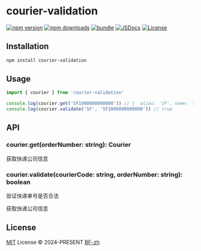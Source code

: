 # courier-validation

[![npm version][npm-version-src]][npm-version-href]
[![npm downloads][npm-downloads-src]][npm-downloads-href]
[![bundle][bundle-src]][bundle-href]
[![JSDocs][jsdocs-src]][jsdocs-href]
[![License][license-src]][license-href]

## Installation
```bash
npm install courier-validation
```

## Usage

```ts
import { courier } from 'courier-validation'

console.log(courier.get('SF1000000000000')) // {  alias: 'SF', name: '顺丰', reg: /^SF[a-z0-9]\d{12}$/i, }
console.log(courier.validate('SF', 'SF1000000000000')) // true
```

## API

### courier.get(orderNumber: string): Courier
获取快递公司信息

### courier.validate(courierCode: string, orderNumber: string): boolean
验证快递单号是否合法

获取快递公司信息

## License

[MIT](./LICENSE) License © 2024-PRESENT [BF-zh](https://github.com/BF-zh)

<!-- Badges -->

[npm-version-src]: https://img.shields.io/npm/v/courier-validation?style=flat&colorA=080f12&colorB=1fa669
[npm-version-href]: https://npmjs.com/package/courier-validation
[npm-downloads-src]: https://img.shields.io/npm/dm/courier-validation?style=flat&colorA=080f12&colorB=1fa669
[npm-downloads-href]: https://npmjs.com/package/courier-validation
[bundle-src]: https://img.shields.io/bundlephobia/minzip/courier-validation?style=flat&colorA=080f12&colorB=1fa669&label=minzip
[bundle-href]: https://bundlephobia.com/result?p=courier-validation
[license-src]: https://img.shields.io/github/license/BF-zh/courier-validation.svg?style=flat&colorA=080f12&colorB=1fa669
[license-href]: https://github.com/BF-zh/courier-validation/blob/main/LICENSE
[jsdocs-src]: https://img.shields.io/badge/jsdocs-reference-080f12?style=flat&colorA=080f12&colorB=1fa669
[jsdocs-href]: https://www.jsdocs.io/package/courier-validation
